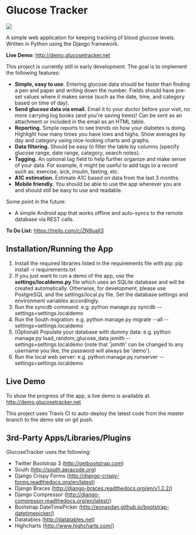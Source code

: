 Glucose Tracker
===============
<a href="https://travis-ci.org/jcalazan/glucose-tracker"><img src="https://travis-ci.org/jcalazan/glucose-tracker.png"></a>

A simple web application for keeping tracking of blood glucose levels.  Written in Python using the Django framework.

<b>Live Demo:</b> http://demo.glucosetracker.net

This project is currently still in early development.  The goal is to implement the following features:

* <b>Simple, easy to use.</b>  Entering glucose data should be faster than finding a pen and paper and writing down the number.  Fields should have pre-set values where it makes sense (such as the date, time, and category based on time of day).
* <b>Send glucose data via email.</b>  Email it to your doctor before your visit, no more carrying log books (and you're saving trees)!  Can be sent as an attachment or included in the email as an HTML table.
* <b>Reporting.</b>  Simple reports to see trends on how your diabetes is doing.  Highlight how many times you have lows and highs. Show averages by day and category using nice-looking charts and graphs.
* <b>Data filtering.</b>  Should be easy to filter the table by columns (specify glucose range, date range, category, search notes).
* <b>Tagging.</b>  An optional tag field to help further organize and make sense of your data. For example, it might be useful to add tags to a record such as: exercise, sick, insulin, fasting, etc.
* <b>A1C estimation.</b>  Estimate A1C based on data from the last 3 months.
* <b>Mobile friendly.</b>  You should be able to use the app wherever you are and should still be easy to use and readable.

Some point in the future:

* A simple Android app that works offline and auto-syncs to the remote database via REST calls.

<b>To Do List:</b> https://trello.com/c/ZN9ualI3

Installation/Running the App
----------------------------

1. Install the required libraries listed in the requirements file with pip: pip install -r requirements.txt
2. If you just want to run a demo of the app, use the <b>settings/localdemo.py</b> file which uses an SQLite database and will be created automatically. Otherwise, for development, please use PostgreSQL and the settings/local.py file.  Set the database settings and environment variables accordingly.
3. Run the syncdb command: e.g. python manage.py syncdb --settings=settings.localdemo
4. Run the South migration: e.g. python manage.py migrate --all --settings=settings.localdemo
5. (Optional) Populate your database with dummy data: e.g. python manage.py load_random_glucose_data jsmith --settings=settings.localdemo (note that 'jsmith' can be changed to any username you like, the password will always be 'demo').
6. Run the local web server: e.g. python manage.py runserver --settings=settings.localdemo

Live Demo
---------

To show the progress of the app, a live demo is available at: http://demo.glucosetracker.net

This project uses Travis CI to auto-deploy the latest code from the master branch to the demo site on git push.

3rd-Party Apps/Libraries/Plugins
--------------------------------

GlucoseTracker uses the following:

* Twitter Bootstrap 3 (http://getbootstrap.com)
* South (http://south.aeracode.org)
* Django Crispy Forms (http://django-crispy-forms.readthedocs.org/en/latest)
* Django Braces (http://django-braces.readthedocs.org/en/v1.2.2/)
* Django Compressor (http://django-compressor.readthedocs.org/en/latest/)
* Bootstrap DateTimePicker (http://eonasdan.github.io/bootstrap-datetimepicker/)
* Datatables (http://datatables.net)
* Highcharts (http://www.highcharts.com/)
